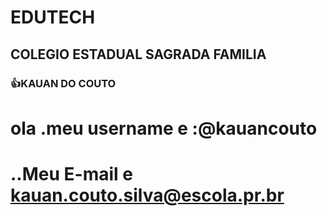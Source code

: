 # EDUTECH
## COLEGIO ESTADUAL SAGRADA FAMILIA
### :+1:KAUAN DO COUTO 
# ola .meu username e :@kauancouto
# ..Meu E-mail e kauan.couto.silva@escola.pr.br
